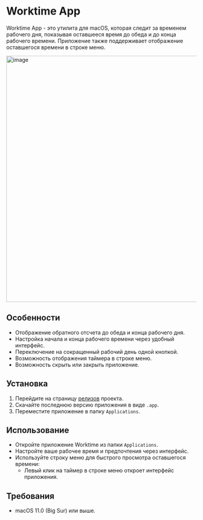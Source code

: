 # Worktime App

Worktime App - это утилита для macOS, которая следит за временем рабочего дня, показывая оставшееся время до обеда и до конца рабочего времени. Приложение также поддерживает отображение оставшегося времени в строке меню.

<img src="https://github.com/user-attachments/assets/2e52fa48-698b-4952-bbea-b188e62076d5" alt="image" width="650">


## Особенности

- Отображение обратного отсчета до обеда и конца рабочего дня.
- Настройка начала и конца рабочего времени через удобный интерфейс.
- Переключение на сокращенный рабочий день одной кнопкой.
- Возможность отображения таймера в строке меню.
- Возможность скрыть или закрыть приложение.

## Установка

1. Перейдите на страницу [релизов](https://github.com/AniCatPro/worktime/releases) проекта.
2. Скачайте последнюю версию приложения в виде `.app`.
3. Переместите приложение в папку `Applications`.

## Использование

- Откройте приложение Worktime из папки `Applications`.
- Настройте ваше рабочее время и предпочтения через интерфейс.
- Используйте строку меню для быстрого просмотра оставшегося времени:
  - Левый клик на таймер в строке меню откроет интерфейс приложения.
  
## Требования

- macOS 11.0 (Big Sur) или выше.
